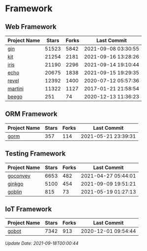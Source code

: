 # Framework

## Web Framework
| Project Name | Stars | Forks | Last Commit |
| ------------ | ----- | ----- | ----------- |
| [gin](https://github.com/gin-gonic/gin) | 51523 | 5842 | 2021-09-08 03:30:55 |
| [kit](https://github.com/go-kit/kit) | 21254 | 2181 | 2021-09-16 13:28:26 |
| [iris](https://github.com/kataras/iris) | 21190 | 2296 | 2021-09-14 19:10:44 |
| [echo](https://github.com/labstack/echo) | 20675 | 1838 | 2021-09-15 19:29:35 |
| [revel](https://github.com/revel/revel) | 12392 | 1400 | 2020-07-12 05:57:36 |
| [martini](https://github.com/go-martini/martini) | 11322 | 1127 | 2017-01-21 21:58:54 |
| [beego](https://github.com/astaxie/beego) | 251 | 74 | 2020-12-13 11:36:23 |

## ORM Framework
| Project Name | Stars | Forks | Last Commit |
| ------------ | ----- | ----- | ----------- |
| [gorm](https://github.com/jinzhu/gorm) | 357 | 114 | 2021-05-21 23:39:31 |

## Testing Framework
| Project Name | Stars | Forks | Last Commit |
| ------------ | ----- | ----- | ----------- |
| [goconvey](https://github.com/smartystreets/goconvey) | 6653 | 482 | 2021-04-27 05:44:01 |
| [ginkgo](https://github.com/onsi/ginkgo) | 5100 | 454 | 2021-09-09 19:51:21 |
| [goblin](https://github.com/franela/goblin) | 815 | 73 | 2021-05-19 01:27:13 |

## IoT Framework
| Project Name | Stars | Forks | Last Commit |
| ------------ | ----- | ----- | ----------- |
| [gobot](https://github.com/hybridgroup/gobot) | 7342 | 913 | 2020-12-01 09:54:44 |

*Update Date: 2021-09-18T00:00:44*